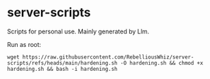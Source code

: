 # server-scripts
Scripts for personal use. Mainly generated by Llm.

Run as root:

```
wget https://raw.githubusercontent.com/RebelliousWhiz/server-scripts/refs/heads/main/hardening.sh -O hardening.sh && chmod +x hardening.sh && bash -i hardening.sh
```
